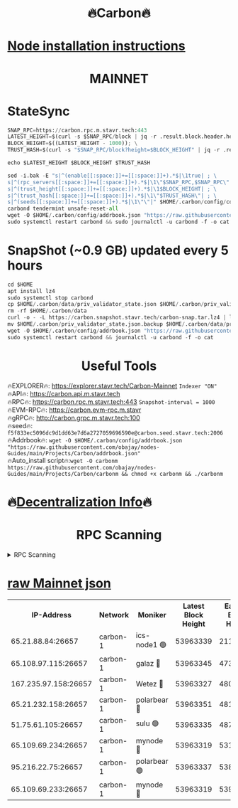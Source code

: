 <h1 align="center"> 🔥Carbon🔥</h1>

[Node installation instructions](https://github.com/obajay/nodes-Guides/tree/main/Projects/Carbon)
=
<h1 align="center"> MAINNET</h1>

# StateSync
```python
SNAP_RPC=https://carbon.rpc.m.stavr.tech:443
LATEST_HEIGHT=$(curl -s $SNAP_RPC/block | jq -r .result.block.header.height); \
BLOCK_HEIGHT=$((LATEST_HEIGHT - 1000)); \
TRUST_HASH=$(curl -s "$SNAP_RPC/block?height=$BLOCK_HEIGHT" | jq -r .result.block_id.hash)

echo $LATEST_HEIGHT $BLOCK_HEIGHT $TRUST_HASH

sed -i.bak -E "s|^(enable[[:space:]]+=[[:space:]]+).*$|\1true| ; \
s|^(rpc_servers[[:space:]]+=[[:space:]]+).*$|\1\"$SNAP_RPC,$SNAP_RPC\"| ; \
s|^(trust_height[[:space:]]+=[[:space:]]+).*$|\1$BLOCK_HEIGHT| ; \
s|^(trust_hash[[:space:]]+=[[:space:]]+).*$|\1\"$TRUST_HASH\"| ; \
s|^(seeds[[:space:]]+=[[:space:]]+).*$|\1\"\"|" $HOME/.carbon/config/config.toml
carbond tendermint unsafe-reset-all
wget -O $HOME/.carbon/config/addrbook.json "https://raw.githubusercontent.com/obajay/nodes-Guides/main/Projects/Carbon/addrbook.json"
sudo systemctl restart carbond && sudo journalctl -u carbond -f -o cat
```
# SnapShot (~0.9 GB) updated every 5 hours
```python
cd $HOME
apt install lz4
sudo systemctl stop carbond
cp $HOME/.carbon/data/priv_validator_state.json $HOME/.carbon/priv_validator_state.json.backup
rm -rf $HOME/.carbon/data
curl -o - -L https://carbon.snapshot.stavr.tech/carbon-snap.tar.lz4 | lz4 -c -d - | tar -x -C $HOME/.carbon --strip-components 2
mv $HOME/.carbon/priv_validator_state.json.backup $HOME/.carbon/data/priv_validator_state.json
wget -O $HOME/.carbon/config/addrbook.json "https://raw.githubusercontent.com/obajay/nodes-Guides/main/Projects/Carbon/addrbook.json"
sudo systemctl restart carbond && journalctl -u carbond -f -o cat
```

 <h1 align="center"> Useful Tools</h1>

🔥EXPLORER🔥:     https://explorer.stavr.tech/Carbon-Mainnet        `Indexer "ON"` \
🔥API🔥:          https://carbon.api.m.stavr.tech \
🔥RPC🔥:          https://carbon.rpc.m.stavr.tech:443              `Snapshot-interval = 1000` \
🔥EVM-RPC🔥:      https://carbon.evm-rpc.m.stavr \
🔥gRPC🔥:         http://carbon.grpc.m.stavr.tech:100 \
🔥seed🔥:      `f5f833ec5096dc9d1dd63e7d6a2727059696590e@carbon.seed.stavr.tech:2006` \
🔥Addrbook🔥:  `wget -O $HOME/.carbon/config/addrbook.json "https://raw.githubusercontent.com/obajay/nodes-Guides/main/Projects/Carbon/addrbook.json"` \
🔥Auto_install script🔥:`wget -O carbonm https://raw.githubusercontent.com/obajay/nodes-Guides/main/Projects/Carbon/carbonm && chmod +x carbonm && ./carbonm`

🔥[Decentralization Info](https://github.com/obajay/StateSync-snapshots/tree/main/Projects/Carbon/Decentralization)🔥
=
<h1 align="center"> RPC Scanning</h1>

<details>
<summary>RPC Scanning</summary>

<h2 align="center"> We scan nodes in real time every 4 hours. And we provide the final result of RPC endpoints.
We cannot influence the operation of these nodes in any way. </h2>


```python
If Voting Power is higher than 0 --> then the Node is a validator of the network and may be subject to attack and be a potential threat to the chain.
```
```python
We marked such validators with a red symbol
```

</details>

[raw Mainnet json](https://rpc-check.carbonm.stavr.tech/carbonm/rpc-carbonm-result.json)
=


<table><tr><th>IP-Address</th><th>Network</th><th>Moniker</th><th>Latest Block Height</th><th>Earliest Block Height</th><th>Catching Up</th><th>Tx Index</th><th>Voting Power</th><th>Scan Time</th></tr><tr><td>65.21.88.84:26657</td><td>carbon-1</td><td>ics-node1 🟢</td><td>53963339</td><td>21164241</td><td>False</td><td>off</td><td>0</td><td>2024-02-21T17:56:57.692812060UTC</td></tr><tr><td>65.108.97.115:26657</td><td>carbon-1</td><td>galaz 🔴</td><td>53963345</td><td>47374001</td><td>False</td><td>on</td><td>11327464785</td><td>2024-02-21T17:57:08.240233396UTC</td></tr><tr><td>167.235.97.158:26657</td><td>carbon-1</td><td>Wetez 🔴</td><td>53963327</td><td>48067570</td><td>False</td><td>on</td><td>1349700087</td><td>2024-02-21T17:56:37.576701585UTC</td></tr><tr><td>65.21.232.158:26657</td><td>carbon-1</td><td>polarbear 🔴</td><td>53963351</td><td>48126001</td><td>False</td><td>on</td><td>10500233977</td><td>2024-02-21T17:57:18.904944503UTC</td></tr><tr><td>51.75.61.105:26657</td><td>carbon-1</td><td>sulu 🟢</td><td>53963335</td><td>48742001</td><td>False</td><td>on</td><td>0</td><td>2024-02-21T17:56:50.808845632UTC</td></tr><tr><td>65.109.69.234:26657</td><td>carbon-1</td><td>mynode 🔴</td><td>53963319</td><td>53160001</td><td>False</td><td>off</td><td>12842111345</td><td>2024-02-21T17:56:19.930306959UTC</td></tr><tr><td>95.216.22.75:26657</td><td>carbon-1</td><td>polarbear 🟢</td><td>53963337</td><td>53882001</td><td>False</td><td>on</td><td>0</td><td>2024-02-21T17:56:55.217420253UTC</td></tr><tr><td>65.109.69.233:26657</td><td>carbon-1</td><td>mynode 🔴</td><td>53963319</td><td>53950001</td><td>False</td><td>off</td><td>8611590695</td><td>2024-02-21T17:56:19.619662791UTC</td></tr></table>
